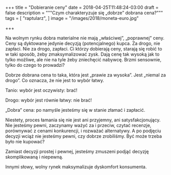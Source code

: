 +++
title = "Dobieranie ceny"
date = 2018-04-25T11:48:24-03:00
draft = false
description = """Czym charakteryzuje się „dobrze” dobrana cena?"""
tags = [ "raptularz", ]
image = "/images/2018/moneta-euro.jpg"

+++

Na wolnym rynku dobra materialne nie mają „właściwej”, „poprawnej” ceny. Ceny są
dyktowane jedynie decyzją (potencjalnego) kupca. Za drogo, nie zapłaci. Nie za
drogo, zapłaci.  Ci którzy dobierają ceny, starają się robić to w taki sposób,
żeby zmaksymalizować zysk.  Dają cenę tak wysoką jak to tylko możliwe, ale nie
na tyle żeby zniechęcić nabywcę. Brzmi sensownie, tylko do czego to prowadzi?

<!--more-->

Dobrze dobrana cena to taka, która jest „prawie za wysoka”. Jest „niemal za
drogo”. Co oznacza, że nie jest to wybór łatwy.

Tanio: wybór jest oczywisty: brać!

Drogo: wybór jest równie łatwy: nie brać!

„Dobra” cena: po namyśle jesteśmy się w stanie złamać i zapłacić.

Niestety, proces łamania się nie jest ani przyjemny, ani satysfakcjonujący.  Nie
jesteśmy pewni, zaczynamy ważyć za i przeciw, czytać recenzje, porównywać
z cenami konkurencji, i rozważać alternatywy. A po podjęciu decyzji wciąż nie
jesteśmy pewni, czy dobrze zrobiliśmy. Być może trzeba było nie kupować?

Zamiast decyzji prostej i pewnej, jesteśmy zmuszeni podjąć decyzję skomplikowaną
i niepewną.

Innymi słowy, wolny rynek maksymalizuje dyskomfort konsumenta.
